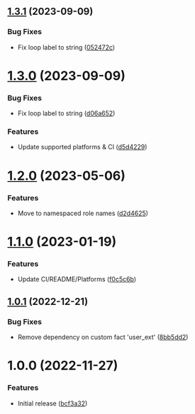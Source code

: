 ## [1.3.1](https://github.com/de-it-krachten/ansible-role-passwordstore/compare/v1.3.0...v1.3.1) (2023-09-09)


### Bug Fixes

* Fix loop label to string ([052472c](https://github.com/de-it-krachten/ansible-role-passwordstore/commit/052472cf09bfabcc3bcdbf883cea3c6341452daa))

# [1.3.0](https://github.com/de-it-krachten/ansible-role-passwordstore/compare/v1.2.0...v1.3.0) (2023-09-09)


### Bug Fixes

* Fix loop label to string ([d06a652](https://github.com/de-it-krachten/ansible-role-passwordstore/commit/d06a652a049abeeecdc3eea8b266b64a143ba993))


### Features

* Update supported platforms & CI ([d5d4229](https://github.com/de-it-krachten/ansible-role-passwordstore/commit/d5d4229667b374518a21a8d3c76a6ccd254099b7))

# [1.2.0](https://github.com/de-it-krachten/ansible-role-passwordstore/compare/v1.1.0...v1.2.0) (2023-05-06)


### Features

* Move to namespaced role names ([d2d4625](https://github.com/de-it-krachten/ansible-role-passwordstore/commit/d2d4625ff93dfef5205b3b0e10d03ed52a21a293))

# [1.1.0](https://github.com/de-it-krachten/ansible-role-passwordstore/compare/v1.0.1...v1.1.0) (2023-01-19)


### Features

* Update CI/README/Platforms ([f0c5c6b](https://github.com/de-it-krachten/ansible-role-passwordstore/commit/f0c5c6b257ea52f45aea9cdee8d9e05ff73c8a61))

## [1.0.1](https://github.com/de-it-krachten/ansible-role-passwordstore/compare/v1.0.0...v1.0.1) (2022-12-21)


### Bug Fixes

* Remove dependency on custom fact 'user_ext' ([8bb5dd2](https://github.com/de-it-krachten/ansible-role-passwordstore/commit/8bb5dd27ae10173e3628d9aac125ec6f61332777))

# 1.0.0 (2022-11-27)


### Features

* Initial release ([bcf3a32](https://github.com/de-it-krachten/ansible-role-passwordstore/commit/bcf3a32b5b52db64d80db4956820ede452524863))
